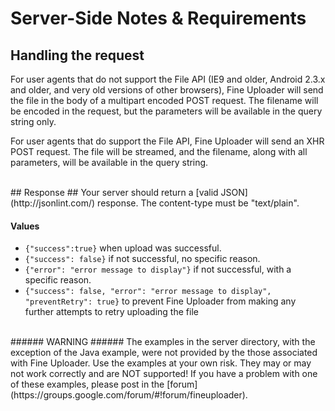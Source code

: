 # Server-Side Notes & Requirements #

## Handling the request ##
For user agents that do not support the File API (IE9 and older, Android 2.3.x and older, and very old versions of other
browsers), Fine Uploader will send the file in the body of a multipart encoded POST request.  The filename will be encoded in
the request, but the parameters will be available in the query string only.

For user agents that do support the File API, Fine Uploader will send an XHR POST request.  The file will be streamed, and
the filename, along with all parameters, will be available in the query string.

<br/>
## Response ##
Your server should return a [valid JSON](http://jsonlint.com/) response.  The content-type must be "text/plain".

#### Values ####
* `{"success":true}` when upload was successful.
* `{"success": false}` if not successful, no specific reason.
* `{"error": "error message to display"}` if not successful, with a specific reason.
* `{"success": false, "error": "error message to display", "preventRetry": true}` to prevent Fine Uploader from making
any further attempts to retry uploading the file

<br/>
###### WARNING ######
The examples in the server directory, with the exception of the Java example, were not provided by the those associated
with Fine Uploader.  Use the examples at your own risk.  They may or may not work correctly and are NOT supported!  If
you have a problem with one of these examples, please post in the [forum](https://groups.google.com/forum/#!forum/fineuploader).
